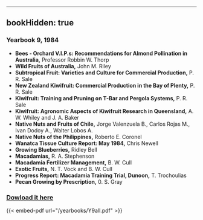 
---
bookHidden: true 
---
### Yearbook 9, 1984


-   **Bees - Orchard V.I.P.s: Recommendations for Almond Pollination in
    Australia,** Professor Robbin W. Thorp
-   **Wild Fruits of Australia,** John M. Riley
-   **Subtropical Fruit: Varieties and Culture for Commercial
    Production,** P. R. Sale
-   **New Zealand Kiwifruit: Commercial Production in the Bay of
    Plenty,** P. R. Sale
-   **Kiwifruit: Training and Pruning on T-Bar and Pergola Systems,** P.
    R. Sale
-   **Kiwifruit: Agronomic Aspects of Kiwifruit Research in
    Queensland,** A. W. Whiley and J. A. Baker
-   **Native Nuts and Fruits of Chile,** Jorge Valenzuela B., Carlos
    Rojas M., Ivan Dodoy A., Walter Lobos A.
-   **Native Nuts of the Philippines,** Roberto E. Coronel
-   **Wanatca Tissue Culture Report: May 1984,** Chris Newell
-   **Growing Blueberries,** Ridley Bell
-   **Macadamias,** R. A. Stephenson
-   **Macadamia Fertilizer Management,** B. W. Cull
-   **Exotic Fruits,** N. T. Vock and B. W. Cull
-   **Progress Report: Macadamia Training Trial, Dunoon,** T.
    Trochoulias
-   **Pecan Growing by Prescription,** 0. S. Gray
 
### [Dowload it here](/yearbooks/Y9all.pdf)
 
{{< embed-pdf url="/yearbooks/Y9all.pdf" >}}

